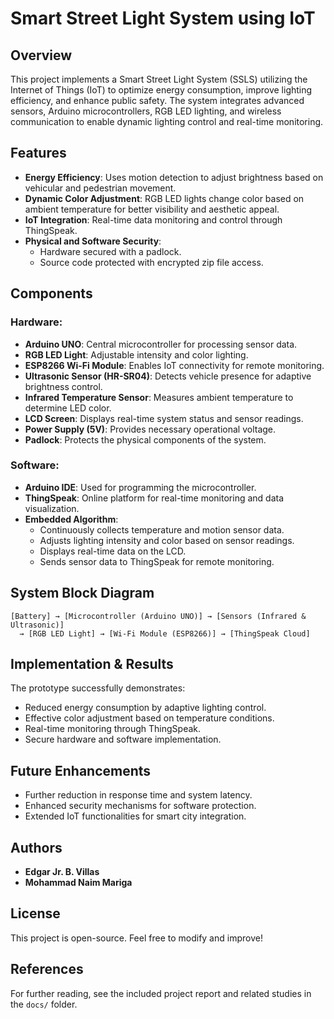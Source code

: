 # Smart Street Light System using IoT

## Overview
This project implements a Smart Street Light System (SSLS) utilizing the Internet of Things (IoT) to optimize energy consumption, improve lighting efficiency, and enhance public safety. The system integrates advanced sensors, Arduino microcontrollers, RGB LED lighting, and wireless communication to enable dynamic lighting control and real-time monitoring.

## Features
- **Energy Efficiency**: Uses motion detection to adjust brightness based on vehicular and pedestrian movement.
- **Dynamic Color Adjustment**: RGB LED lights change color based on ambient temperature for better visibility and aesthetic appeal.
- **IoT Integration**: Real-time data monitoring and control through ThingSpeak.
- **Physical and Software Security**:
  - Hardware secured with a padlock.
  - Source code protected with encrypted zip file access.

## Components
### Hardware:
- **Arduino UNO**: Central microcontroller for processing sensor data.
- **RGB LED Light**: Adjustable intensity and color lighting.
- **ESP8266 Wi-Fi Module**: Enables IoT connectivity for remote monitoring.
- **Ultrasonic Sensor (HR-SR04)**: Detects vehicle presence for adaptive brightness control.
- **Infrared Temperature Sensor**: Measures ambient temperature to determine LED color.
- **LCD Screen**: Displays real-time system status and sensor readings.
- **Power Supply (5V)**: Provides necessary operational voltage.
- **Padlock**: Protects the physical components of the system.

### Software:
- **Arduino IDE**: Used for programming the microcontroller.
- **ThingSpeak**: Online platform for real-time monitoring and data visualization.
- **Embedded Algorithm**:
  - Continuously collects temperature and motion sensor data.
  - Adjusts lighting intensity and color based on sensor readings.
  - Displays real-time data on the LCD.
  - Sends sensor data to ThingSpeak for remote monitoring.

## System Block Diagram
```
[Battery] → [Microcontroller (Arduino UNO)] → [Sensors (Infrared & Ultrasonic)]
  → [RGB LED Light] → [Wi-Fi Module (ESP8266)] → [ThingSpeak Cloud]
```

## Implementation & Results
The prototype successfully demonstrates:
- Reduced energy consumption by adaptive lighting control.
- Effective color adjustment based on temperature conditions.
- Real-time monitoring through ThingSpeak.
- Secure hardware and software implementation.

## Future Enhancements
- Further reduction in response time and system latency.
- Enhanced security mechanisms for software protection.
- Extended IoT functionalities for smart city integration.

## Authors
- **Edgar Jr. B. Villas**
- **Mohammad Naim Mariga**

## License
This project is open-source. Feel free to modify and improve!

## References
For further reading, see the included project report and related studies in the `docs/` folder.
